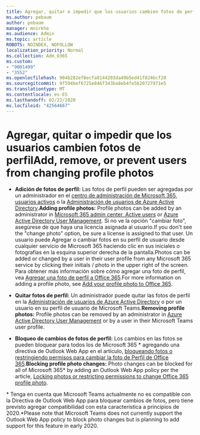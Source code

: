 ```yaml
---
title: Agregar, quitar o impedir que los usuarios cambien fotos de perfil
ms.author: pebaum
author: pebaum
manager: mnirkhe
ms.audience: Admin
ms.topic: article
ROBOTS: NOINDEX, NOFOLLOW
localization_priority: Normal
ms.collection: Adm_O365
ms.custom:
- "9001499"
- "3552"
ms.openlocfilehash: 904b282ef8ecfa8144203da49b5ed41f824bcf20
ms.sourcegitcommit: 9f594bef6725e846f343ba8eb4fe5620727971e5
ms.translationtype: MT
ms.contentlocale: es-ES
ms.lasthandoff: 02/22/2020
ms.locfileid: "42564667"
---
```

# <a name="add-remove-or-prevent-users-from-changing-profile-photos"></a><span data-ttu-id="b2c50-102">Agregar, quitar o impedir que los usuarios cambien fotos de perfil</span><span class="sxs-lookup"><span data-stu-id="b2c50-102">Add, remove, or prevent users from changing profile photos</span></span>

- <span data-ttu-id="b2c50-103">**Adición de fotos de perfil:** Las fotos de perfil pueden ser agregadas por un administrador en el [centro de administración de Microsoft 365, usuarios activos](https://admin.microsoft.com/Adminportal/Home?source=applauncher#/users) o la [Administración de usuarios de Azure Active Directory](https://portal.azure.com/#blade/Microsoft_AAD_IAM/UsersManagementMenuBlade/AllUsers).</span><span class="sxs-lookup"><span data-stu-id="b2c50-103">**Adding profile photos:** Profile photos can be added by an administrator in [Microsoft 365 admin center, Active users](https://admin.microsoft.com/Adminportal/Home?source=applauncher#/users) or  [Azure Active Directory User Management](https://portal.azure.com/#blade/Microsoft_AAD_IAM/UsersManagementMenuBlade/AllUsers).</span></span>  <span data-ttu-id="b2c50-104">Si no ve la opción "cambiar foto", asegúrese de que haya una licencia asignada al usuario.</span><span class="sxs-lookup"><span data-stu-id="b2c50-104">If you don't see the "change photo" option, be sure a license is assigned to that user.</span></span> <span data-ttu-id="b2c50-105">Un usuario puede Agregar o cambiar fotos en su perfil de usuario desde cualquier servicio de Microsoft 365 haciendo clic en sus iniciales o fotografías en la esquina superior derecha de la pantalla.</span><span class="sxs-lookup"><span data-stu-id="b2c50-105">Photos can be added or changed by a user in their user profile from any Microsoft 365 service by clicking their initials / photo in the upper right of the screen.</span></span> <span data-ttu-id="b2c50-106">Para obtener más información sobre cómo agregar una foto de perfil, vea [Agregar una foto de perfil a Office 365](https://support.office.com/article/add-your-profile-photo-to-office-365-2eaf93fd-b3f1-43b9-9cdc-bdcd548435b7).</span><span class="sxs-lookup"><span data-stu-id="b2c50-106">For more information on adding a profile photo, see [Add your profile photo to Office 365](https://support.office.com/article/add-your-profile-photo-to-office-365-2eaf93fd-b3f1-43b9-9cdc-bdcd548435b7).</span></span>

- <span data-ttu-id="b2c50-107">**Quitar fotos de perfil:** Un administrador puede quitar las fotos de perfil en la [Administración de usuarios de Azure Active Directory](https://portal.azure.com/#blade/Microsoft_AAD_IAM/UsersManagementMenuBlade/AllUsers) o por un usuario en su perfil de usuario de Microsoft Teams.</span><span class="sxs-lookup"><span data-stu-id="b2c50-107">**Removing profile photos:** Profile photos can be removed by an administrator in [Azure Active Directory User Management](https://portal.azure.com/#blade/Microsoft_AAD_IAM/UsersManagementMenuBlade/AllUsers) or by a user in their Microsoft Teams user profile.</span></span>

- <span data-ttu-id="b2c50-108">**Bloqueo de cambios de fotos de perfil:** Los cambios en las fotos se pueden bloquear para todos los de Microsoft 365 \* agregando una directiva de Outlook Web App en el artículo, [bloqueando fotos o restringiendo permisos para cambiar la foto de Perfil de Office 365](https://answers.microsoft.com/en-us/msoffice/forum/msoffice_o365admin-mso_manage/locking-photos-or-restricting-permissions-to/1d19ae4f-de5d-4c3d-a0ad-4b8b8ac32e3d).</span><span class="sxs-lookup"><span data-stu-id="b2c50-108">**Blocking profile photo changes:** Photo changes can be blocked for all of Microsoft 365\* by adding an Outlook Web App policy per the article, [Locking photos or restricting permissions to change Office 365 profile photo](https://answers.microsoft.com/en-us/msoffice/forum/msoffice_o365admin-mso_manage/locking-photos-or-restricting-permissions-to/1d19ae4f-de5d-4c3d-a0ad-4b8b8ac32e3d).</span></span>

<span data-ttu-id="b2c50-109">\* Tenga en cuenta que Microsoft Teams actualmente no es compatible con la Directiva de Outlook Web App para bloquear cambios de fotos, pero tiene previsto agregar compatibilidad con esta característica a principios de 2020.</span><span class="sxs-lookup"><span data-stu-id="b2c50-109">\*Please note that Microsoft Teams does not currently support the Outlook Web App policy to block photo changes but is planning to add support for this feature in early 2020.</span></span>

